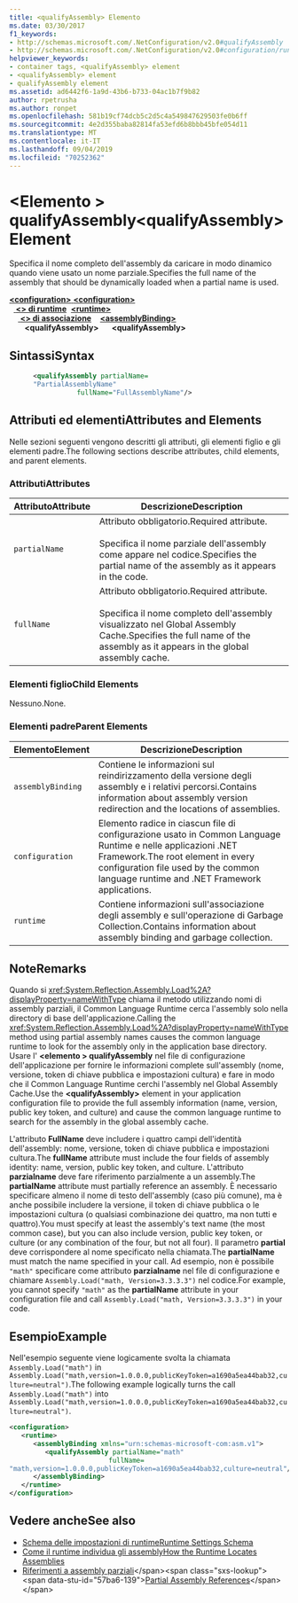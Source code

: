 ```yaml
---
title: <qualifyAssembly> Elemento
ms.date: 03/30/2017
f1_keywords:
- http://schemas.microsoft.com/.NetConfiguration/v2.0#qualifyAssembly
- http://schemas.microsoft.com/.NetConfiguration/v2.0#configuration/runtime/assemblyBinding/qualifyAssembly
helpviewer_keywords:
- container tags, <qualifyAssembly> element
- <qualifyAssembly> element
- qualifyAssembly element
ms.assetid: ad6442f6-1a9d-43b6-b733-04ac1b7f9b82
author: rpetrusha
ms.author: ronpet
ms.openlocfilehash: 581b19cf74dcb5c2d5c4a549847629503fe0b6ff
ms.sourcegitcommit: 4e2d355baba82814fa53efd6b8bbb45bfe054d11
ms.translationtype: MT
ms.contentlocale: it-IT
ms.lasthandoff: 09/04/2019
ms.locfileid: "70252362"
---
```

# <a name="qualifyassembly-element"></a><span data-ttu-id="57ba6-102">\<Elemento > qualifyAssembly</span><span class="sxs-lookup"><span data-stu-id="57ba6-102">\<qualifyAssembly> Element</span></span>
<span data-ttu-id="57ba6-103">Specifica il nome completo dell'assembly da caricare in modo dinamico quando viene usato un nome parziale.</span><span class="sxs-lookup"><span data-stu-id="57ba6-103">Specifies the full name of the assembly that should be dynamically loaded when a partial name is used.</span></span>  
  
<span data-ttu-id="57ba6-104">[ **\<configuration>** ](../configuration-element.md)</span><span class="sxs-lookup"><span data-stu-id="57ba6-104">[**\<configuration>**](../configuration-element.md)</span></span>\
<span data-ttu-id="57ba6-105">&nbsp;&nbsp;[ **\<> di runtime**](runtime-element.md)</span><span class="sxs-lookup"><span data-stu-id="57ba6-105">&nbsp;&nbsp;[**\<runtime>**](runtime-element.md)</span></span>\
<span data-ttu-id="57ba6-106">&nbsp;&nbsp;&nbsp;&nbsp;[ **\<> di associazione**](assemblybinding-element-for-runtime.md)</span><span class="sxs-lookup"><span data-stu-id="57ba6-106">&nbsp;&nbsp;&nbsp;&nbsp;[**\<assemblyBinding>**](assemblybinding-element-for-runtime.md)</span></span>\
<span data-ttu-id="57ba6-107">&nbsp;&nbsp;&nbsp;&nbsp;&nbsp;&nbsp; **\<qualifyAssembly>**</span><span class="sxs-lookup"><span data-stu-id="57ba6-107">&nbsp;&nbsp;&nbsp;&nbsp;&nbsp;&nbsp;**\<qualifyAssembly>**</span></span>  
  
## <a name="syntax"></a><span data-ttu-id="57ba6-108">Sintassi</span><span class="sxs-lookup"><span data-stu-id="57ba6-108">Syntax</span></span>  
  
```xml  
      <qualifyAssembly partialName=  
      "PartialAssemblyName"  
                 fullName="FullAssemblyName"/>  
```  
  
## <a name="attributes-and-elements"></a><span data-ttu-id="57ba6-109">Attributi ed elementi</span><span class="sxs-lookup"><span data-stu-id="57ba6-109">Attributes and Elements</span></span>  
 <span data-ttu-id="57ba6-110">Nelle sezioni seguenti vengono descritti gli attributi, gli elementi figlio e gli elementi padre.</span><span class="sxs-lookup"><span data-stu-id="57ba6-110">The following sections describe attributes, child elements, and parent elements.</span></span>  
  
### <a name="attributes"></a><span data-ttu-id="57ba6-111">Attributi</span><span class="sxs-lookup"><span data-stu-id="57ba6-111">Attributes</span></span>  
  
|<span data-ttu-id="57ba6-112">Attributo</span><span class="sxs-lookup"><span data-stu-id="57ba6-112">Attribute</span></span>|<span data-ttu-id="57ba6-113">Descrizione</span><span class="sxs-lookup"><span data-stu-id="57ba6-113">Description</span></span>|  
|---------------|-----------------|  
|`partialName`|<span data-ttu-id="57ba6-114">Attributo obbligatorio.</span><span class="sxs-lookup"><span data-stu-id="57ba6-114">Required attribute.</span></span><br /><br /> <span data-ttu-id="57ba6-115">Specifica il nome parziale dell'assembly come appare nel codice.</span><span class="sxs-lookup"><span data-stu-id="57ba6-115">Specifies the partial name of the assembly as it appears in the code.</span></span>|  
|`fullName`|<span data-ttu-id="57ba6-116">Attributo obbligatorio.</span><span class="sxs-lookup"><span data-stu-id="57ba6-116">Required attribute.</span></span><br /><br /> <span data-ttu-id="57ba6-117">Specifica il nome completo dell'assembly visualizzato nel Global Assembly Cache.</span><span class="sxs-lookup"><span data-stu-id="57ba6-117">Specifies the full name of the assembly as it appears in the global assembly cache.</span></span>|  
  
### <a name="child-elements"></a><span data-ttu-id="57ba6-118">Elementi figlio</span><span class="sxs-lookup"><span data-stu-id="57ba6-118">Child Elements</span></span>  
 <span data-ttu-id="57ba6-119">Nessuno.</span><span class="sxs-lookup"><span data-stu-id="57ba6-119">None.</span></span>  
  
### <a name="parent-elements"></a><span data-ttu-id="57ba6-120">Elementi padre</span><span class="sxs-lookup"><span data-stu-id="57ba6-120">Parent Elements</span></span>  
  
|<span data-ttu-id="57ba6-121">Elemento</span><span class="sxs-lookup"><span data-stu-id="57ba6-121">Element</span></span>|<span data-ttu-id="57ba6-122">Descrizione</span><span class="sxs-lookup"><span data-stu-id="57ba6-122">Description</span></span>|  
|-------------|-----------------|  
|`assemblyBinding`|<span data-ttu-id="57ba6-123">Contiene le informazioni sul reindirizzamento della versione degli assembly e i relativi percorsi.</span><span class="sxs-lookup"><span data-stu-id="57ba6-123">Contains information about assembly version redirection and the locations of assemblies.</span></span>|  
|`configuration`|<span data-ttu-id="57ba6-124">Elemento radice in ciascun file di configurazione usato in Common Language Runtime e nelle applicazioni .NET Framework.</span><span class="sxs-lookup"><span data-stu-id="57ba6-124">The root element in every configuration file used by the common language runtime and .NET Framework applications.</span></span>|  
|`runtime`|<span data-ttu-id="57ba6-125">Contiene informazioni sull'associazione degli assembly e sull'operazione di Garbage Collection.</span><span class="sxs-lookup"><span data-stu-id="57ba6-125">Contains information about assembly binding and garbage collection.</span></span>|  
  
## <a name="remarks"></a><span data-ttu-id="57ba6-126">Note</span><span class="sxs-lookup"><span data-stu-id="57ba6-126">Remarks</span></span>  
 <span data-ttu-id="57ba6-127">Quando si <xref:System.Reflection.Assembly.Load%2A?displayProperty=nameWithType> chiama il metodo utilizzando nomi di assembly parziali, il Common Language Runtime cerca l'assembly solo nella directory di base dell'applicazione.</span><span class="sxs-lookup"><span data-stu-id="57ba6-127">Calling the <xref:System.Reflection.Assembly.Load%2A?displayProperty=nameWithType> method using partial assembly names causes the common language runtime to look for the assembly only in the application base directory.</span></span> <span data-ttu-id="57ba6-128">Usare l'  **\<elemento > qualifyAssembly** nel file di configurazione dell'applicazione per fornire le informazioni complete sull'assembly (nome, versione, token di chiave pubblica e impostazioni cultura) e fare in modo che il Common Language Runtime cerchi l'assembly nel Global Assembly Cache.</span><span class="sxs-lookup"><span data-stu-id="57ba6-128">Use the **\<qualifyAssembly>** element in your application configuration file to provide the full assembly information (name, version, public key token, and culture) and cause the common language runtime to search for the assembly in the global assembly cache.</span></span>  
  
 <span data-ttu-id="57ba6-129">L'attributo **FullName** deve includere i quattro campi dell'identità dell'assembly: nome, versione, token di chiave pubblica e impostazioni cultura.</span><span class="sxs-lookup"><span data-stu-id="57ba6-129">The **fullName** attribute must include the four fields of assembly identity: name, version, public key token, and culture.</span></span> <span data-ttu-id="57ba6-130">L'attributo **parzialname** deve fare riferimento parzialmente a un assembly.</span><span class="sxs-lookup"><span data-stu-id="57ba6-130">The **partialName** attribute must partially reference an assembly.</span></span> <span data-ttu-id="57ba6-131">È necessario specificare almeno il nome di testo dell'assembly (caso più comune), ma è anche possibile includere la versione, il token di chiave pubblica o le impostazioni cultura (o qualsiasi combinazione dei quattro, ma non tutti e quattro).</span><span class="sxs-lookup"><span data-stu-id="57ba6-131">You must specify at least the assembly's text name (the most common case), but you can also include version, public key token, or culture (or any combination of the four, but not all four).</span></span> <span data-ttu-id="57ba6-132">Il parametro **partial** deve corrispondere al nome specificato nella chiamata.</span><span class="sxs-lookup"><span data-stu-id="57ba6-132">The **partialName** must match the name specified in your call.</span></span> <span data-ttu-id="57ba6-133">Ad esempio, non è possibile `"math"` specificare come attributo **parzialname** nel file di configurazione e chiamare `Assembly.Load("math, Version=3.3.3.3")` nel codice.</span><span class="sxs-lookup"><span data-stu-id="57ba6-133">For example, you cannot specify `"math"` as the **partialName** attribute in your configuration file and call `Assembly.Load("math, Version=3.3.3.3")` in your code.</span></span>  
  
## <a name="example"></a><span data-ttu-id="57ba6-134">Esempio</span><span class="sxs-lookup"><span data-stu-id="57ba6-134">Example</span></span>  
 <span data-ttu-id="57ba6-135">Nell'esempio seguente viene logicamente svolta la chiamata `Assembly.Load("math")` in `Assembly.Load("math,version=1.0.0.0,publicKeyToken=a1690a5ea44bab32,culture=neutral")`.</span><span class="sxs-lookup"><span data-stu-id="57ba6-135">The following example logically turns the call `Assembly.Load("math")` into `Assembly.Load("math,version=1.0.0.0,publicKeyToken=a1690a5ea44bab32,culture=neutral")`.</span></span>  
  
```xml  
<configuration>  
   <runtime>  
      <assemblyBinding xmlns="urn:schemas-microsoft-com:asm.v1">  
         <qualifyAssembly partialName="math"   
                         fullName=  
"math,version=1.0.0.0,publicKeyToken=a1690a5ea44bab32,culture=neutral"/>  
      </assemblyBinding>  
   </runtime>  
</configuration>  
```  
  
## <a name="see-also"></a><span data-ttu-id="57ba6-136">Vedere anche</span><span class="sxs-lookup"><span data-stu-id="57ba6-136">See also</span></span>

- [<span data-ttu-id="57ba6-137">Schema delle impostazioni di runtime</span><span class="sxs-lookup"><span data-stu-id="57ba6-137">Runtime Settings Schema</span></span>](index.md)
- [<span data-ttu-id="57ba6-138">Come il runtime individua gli assembly</span><span class="sxs-lookup"><span data-stu-id="57ba6-138">How the Runtime Locates Assemblies</span></span>](../../../deployment/how-the-runtime-locates-assemblies.md)
- <span data-ttu-id="57ba6-139">[Riferimenti a assembly parziali](https://docs.microsoft.com/previous-versions/dotnet/netframework-4.0/0a7zy9z5(v=vs.100))</span><span class="sxs-lookup"><span data-stu-id="57ba6-139">[Partial Assembly References](https://docs.microsoft.com/previous-versions/dotnet/netframework-4.0/0a7zy9z5(v=vs.100))</span></span>
